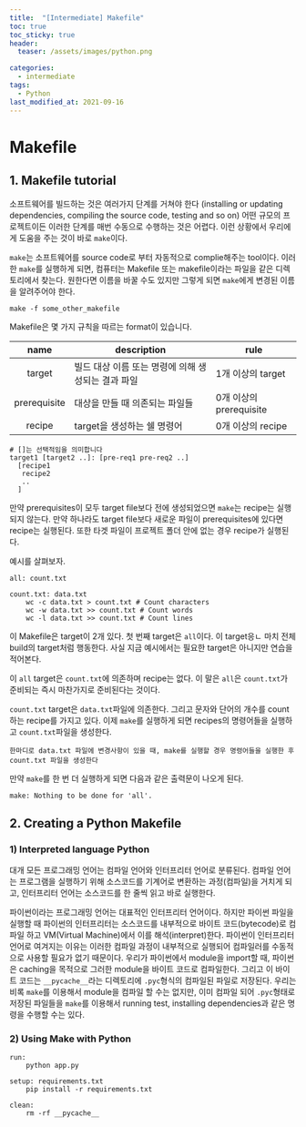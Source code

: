 ```yaml
---
title:  "[Intermediate] Makefile"
toc: true
toc_sticky: true
header:
  teaser: /assets/images/python.png

categories:
  - intermediate
tags:
  - Python
last_modified_at: 2021-09-16
---
```

# Makefile  

## 1. Makefile tutorial

소프트웨어를 빌드하는 것은 여러가지 단계를 거쳐야 한다 (installing or updating dependencies, compiling the source code, testing and so on) 어떤 규모의 프로젝트이든 이러한 단계를 매번 수동으로 수행하는 것은 어렵다. 이런 상황에서 우리에게 도움을 주는 것이 바로 `make`이다.  

`make`는 소프트웨어를 source code로 부터 자동적으로 complie해주는 tool이다. 이러한 `make`를 실행하게 되면, 컴퓨터는 Makefile 또는 makefile이라는 파일을 같은 디렉토리에서 찾는다. 원한다면 이름을 바꿀 수도 있지만 그렇게 되면 `make`에게 변경된 이름을 알려주어야 한다.  

```
make -f some_other_makefile
```

Makefile은 몇 가지 규칙을 따르는 format이 있습니다.

|name|description|rule|
|:---:|---|---|
|target|빌드 대상 이름 또는 명령에 의해 생성되는 결과 파일|1개 이상의 target|
|prerequisite|대상을 만들 때 의존되는 파일들|0개 이상의 prerequisite|
|recipe|target을 생성하는 쉘 명령어|0개 이상의 recipe|


```
# []는 선택적임을 의미합니다
target1 [target2 ..]: [pre-req1 pre-req2 ..]
  [recipe1
   recipe2 
   ..
  ]
```

만약 prerequisites이 모두 target file보다 전에 생성되었으면 `make`는 recipe는 실행되지 않는다. 만약 하나라도 target file보다 새로운 파일이 prerequisites에 있다면 recipe는 실행된다. 또한 타겟 파일이 프로젝트 폴더 안에 없는 경우 recipe가 실행된다.  

예시를 살펴보자.  

```
all: count.txt

count.txt: data.txt
    wc -c data.txt > count.txt # Count characters
    wc -w data.txt >> count.txt # Count words
    wc -l data.txt >> count.txt # Count lines
```  

이 Makefile은 target이 2개 있다. 첫 번째 target은 `all`이다. 이 target응ㄴ 마치 전체 build의 target처럼 행동한다. 사실 지금 예시에서는 필요한 target은 아니지만 연습을 적어본다.  

이 `all` target은 `count.txt`에 의존하며 recipe는 없다. 이 말은 `all`은 `count.txt`가 준비되는 즉시 마찬가지로 준비된다는 것이다.  

`count.txt` target은 `data.txt`파일에 의존한다. 그리고 문자와 단어의 개수를 count하는 recipe를 가지고 있다. 이제 `make`를 실행하게 되면 recipes의 명령어들을 실행하고 `count.txt`파일을 생성한다.  

```
한마디로 data.txt 파일에 변경사항이 있을 때, make를 실행할 경우 명령어들을 실행한 후 count.txt 파일을 생성한다
```

만약 `make`를 한 번 더 실행하게 되면 다음과 같은 출력문이 나오게 된다.  

```
make: Nothing to be done for 'all'.
```

## 2. Creating a Python Makefile

### 1) Interpreted language Python
대개 모든 프로그래밍 언어는 컴파일 언어와 인터프리터 언어로 분류된다. 컴파일 언어는 프로그램을 실행하기 위해 소스코드를 기계어로 변환하는 과정(컴파일)을 거치게 되고, 인터프리터 언어는 소스코드를 한 줄씩 읽고 바로 실행한다.  

파이썬이라는 프로그래밍 언어는 대표적인 인터프리터 언어이다. 하지만 파이썬 파일을 실행할 때 파이썬의 인터프리터는 소스코드를 내부적으로 바이트 코드(bytecode)로 컴파일 하고 VM(Virtual Machine)에서 이를 해석(interpret)한다. 파이썬이 인터프리터 언어로 여겨지는 이유는 이러한 컴파일 과정이 내부적으로 실행되어 컴파일러를 수동적으로 사용할 필요가 없기 때문이다. 우리가 파이썬에서 module을 import할 때, 파이썬은 caching을 목적으로 그러한 module을 바이트 코드로 컴파일한다. 그리고 이 바이트 코드는 `__pycache__`라는 디렉토리에 `.pyc`형식의 컴파일된 파일로 저장된다. 우리는 비록 `make`를 이용해서 module을 컴파일 할 수는 없지만, 이미 컴파일 되어 `.pyc`형태로 저장된 파일들을 `make`를 이용해서 running test, installing dependencies과 같은 명령을 수행할 수는 있다.  

### 2) Using Make with Python

```
run:
    python app.py

setup: requirements.txt
    pip install -r requirements.txt

clean:
    rm -rf __pycache__
```